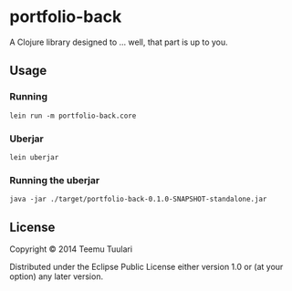 # portfolio-back

A Clojure library designed to ... well, that part is up to you.

## Usage

### Running
`lein run -m portfolio-back.core`

### Uberjar
`lein uberjar`

### Running the uberjar
`java -jar ./target/portfolio-back-0.1.0-SNAPSHOT-standalone.jar`

## License

Copyright © 2014 Teemu Tuulari

Distributed under the Eclipse Public License either version 1.0 or (at
your option) any later version.
